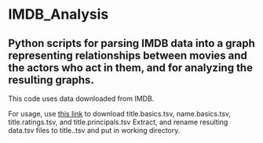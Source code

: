 <h1>IMDB_Analysis</h1>
<h2>Python scripts for parsing IMDB data into a graph representing relationships between movies and the actors who act in them, and for analyzing the resulting graphs.</h2>

This code uses data downloaded from IMDB.

For usage,  use <a href="https://datasets.imdbws.com/">this link</a> to download title.basics.tsv, name.basics.tsv, title.ratings.tsv, and title.principals.tsv Extract, and rename resulting data.tsv files to title.<respective name>.tsv and put in working directory.
